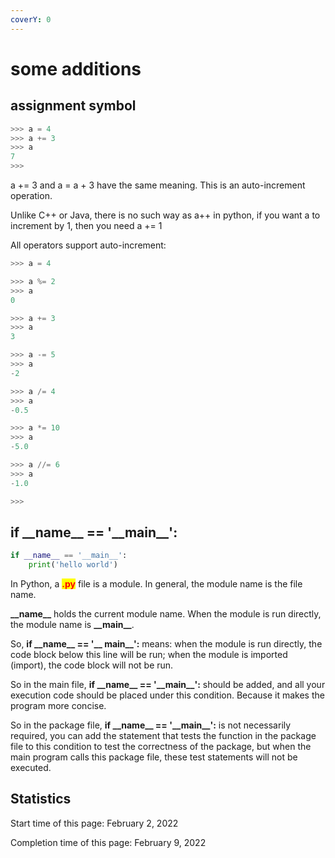 ```yaml
---
coverY: 0
---
```


# some additions

## assignment symbol

```python
>>> a = 4
>>> a += 3
>>> a
7
>>> 
```

a += 3 and a = a + 3 have the same meaning. This is an auto-increment operation.

Unlike C++ or Java, there is no such way as a++ in python, if you want a to increment by 1, then you need a += 1

All operators support auto-increment:

```python
>>> a = 4

>>> a %= 2
>>> a
0

>>> a += 3
>>> a
3

>>> a -= 5
>>> a
-2

>>> a /= 4
>>> a
-0.5

>>> a *= 10
>>> a
-5.0

>>> a //= 6
>>> a
-1.0

>>> 
```

## if \_\_name\_\_ == '\_\_main\_\_':

```python
if __name__ == '__main__':
    print('hello world')
```

In Python, a <mark style="color:red;">**.py**</mark> file is a module. In general, the module name is the file name.

**\_\_name\_\_** holds the current module name. When the module is run directly, the module name is **\_\_main\_\_**.

So, **if \_\_name\_\_ == '\_\_ main\_\_':** means: when the module is run directly, the code block below this line will be run; when the module is imported (import), the code block will not be run.



So in the main file, **if \_\_name\_\_ == '\_\_main\_\_':** should be added, and all your execution code should be placed under this condition. Because it makes the program more concise.

So in the package file, **if \_\_name\_\_ == '\_\_main\_\_':** is not necessarily required, you can add the statement that tests the function in the package file to this condition to test the correctness of the package, but when the main program calls this package file, these test statements will not be executed.

## Statistics

Start time of this page: February 2, 2022

Completion time of this page: February 9, 2022
